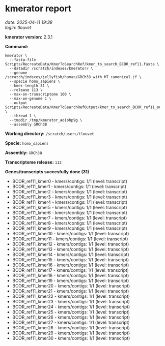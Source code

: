 # kmerator report
*date: 2025-04-11 19:39*  
*login: tlouvet*

**kmerator version:** 2.3.1

**Command:**

```
kmerator \
  --fasta-file Scripts/RecreateData/KmerToSearchRef/kmer_to_search_BCOR_ref11.fasta \
  --datadir /scratch/indexes/kmerator/ \
  --genome /scratch/indexes/jellyfish/human/GRCh38_with_MT_canonical.jf \
  --specie homo_sapiens \
  --kmer-length 31 \
  --release 113 \
  --max-on-transcriptome 100 \
  --max-on-genome 1 \
  --output Scripts/RecreateData/KmerToSearchRefOutput/kmer_to_search_BCOR_ref11_output \
  --thread 1 \
  --tmpdir /tmp/kmerator_aoiohp9g \
  --assembly GRCh38
```

**Working directory:** `/scratch/users/tlouvet`

**Specie:** `homo_sapiens`

**Assembly:** `GRCh38`

**Transcriptome release:** `113`

**Genes/transcripts succesfully done (31)**

- BCOR_ref11_kmer0 - kmers/contigs: 1/1 (level: transcript)
- BCOR_ref11_kmer1 - kmers/contigs: 1/1 (level: transcript)
- BCOR_ref11_kmer2 - kmers/contigs: 1/1 (level: transcript)
- BCOR_ref11_kmer3 - kmers/contigs: 1/1 (level: transcript)
- BCOR_ref11_kmer4 - kmers/contigs: 1/1 (level: transcript)
- BCOR_ref11_kmer5 - kmers/contigs: 1/1 (level: transcript)
- BCOR_ref11_kmer6 - kmers/contigs: 1/1 (level: transcript)
- BCOR_ref11_kmer7 - kmers/contigs: 1/1 (level: transcript)
- BCOR_ref11_kmer8 - kmers/contigs: 1/1 (level: transcript)
- BCOR_ref11_kmer9 - kmers/contigs: 1/1 (level: transcript)
- BCOR_ref11_kmer10 - kmers/contigs: 1/1 (level: transcript)
- BCOR_ref11_kmer11 - kmers/contigs: 1/1 (level: transcript)
- BCOR_ref11_kmer12 - kmers/contigs: 1/1 (level: transcript)
- BCOR_ref11_kmer13 - kmers/contigs: 1/1 (level: transcript)
- BCOR_ref11_kmer14 - kmers/contigs: 1/1 (level: transcript)
- BCOR_ref11_kmer15 - kmers/contigs: 1/1 (level: transcript)
- BCOR_ref11_kmer16 - kmers/contigs: 1/1 (level: transcript)
- BCOR_ref11_kmer17 - kmers/contigs: 1/1 (level: transcript)
- BCOR_ref11_kmer18 - kmers/contigs: 1/1 (level: transcript)
- BCOR_ref11_kmer19 - kmers/contigs: 1/1 (level: transcript)
- BCOR_ref11_kmer20 - kmers/contigs: 1/1 (level: transcript)
- BCOR_ref11_kmer21 - kmers/contigs: 1/1 (level: transcript)
- BCOR_ref11_kmer22 - kmers/contigs: 1/1 (level: transcript)
- BCOR_ref11_kmer23 - kmers/contigs: 1/1 (level: transcript)
- BCOR_ref11_kmer24 - kmers/contigs: 1/1 (level: transcript)
- BCOR_ref11_kmer25 - kmers/contigs: 1/1 (level: transcript)
- BCOR_ref11_kmer26 - kmers/contigs: 1/1 (level: transcript)
- BCOR_ref11_kmer27 - kmers/contigs: 1/1 (level: transcript)
- BCOR_ref11_kmer28 - kmers/contigs: 1/1 (level: transcript)
- BCOR_ref11_kmer29 - kmers/contigs: 1/1 (level: transcript)
- BCOR_ref11_kmer30 - kmers/contigs: 1/1 (level: transcript)
